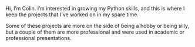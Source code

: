 Hi, I’m Colin.
I’m interested in growing my Python skills, and this is where I keep the projects that I've worked on in my spare time.

Some of these projects are more on the side of being a hobby or being silly, but a couple of them are more professional and were used in academic or professional presentations.

<!---
cesmit27/cesmit27 is a ✨ special ✨ repository because its `README.md` (this file) appears on your GitHub profile.
You can click the Preview link to take a look at your changes.
--->
